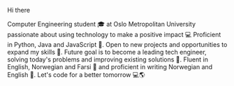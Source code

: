 Hi there 

Computer Engineering student 🎓 at Oslo Metropolitan University passionate about using technology to make a positive impact 💻 Proficient in Python, Java and JavaScript 🔨. Open to new projects and opportunities to expand my skills 🤝. Future goal is to become a leading tech engineer, solving today's problems and improving existing solutions 🚀. Fluent in English, Norwegian and Farsi 💬 and proficient in writing Norwegian and English 📝. Let's code for a better tomorrow 💻🌎
